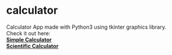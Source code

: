 # calculator
Calculator App made with Python3 using tkinter graphics library.<br>
Check it out here: <br>
[**Simple Calculator**](https://replit.com/@sabinmhx/python-simple-calculator)  
[**Scientific Calculator**](https://replit.com/@sabinmhx/python-scientific-calculator)  

